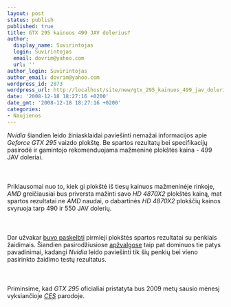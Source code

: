 ```yaml
---
layout: post
status: publish
published: true
title: GTX 295 kainuos 499 JAV dolerius?
author:
  display_name: Suvirintojas
  login: Suvirintojas
  email: dovrim@yahoo.com
  url: ''
author_login: Suvirintojas
author_email: dovrim@yahoo.com
wordpress_id: 2873
wordpress_url: http://localhost/site/new/gtx_295_kainuos_499_jav_dolerius_/
date: '2008-12-18 18:27:16 +0200'
date_gmt: '2008-12-18 18:27:16 +0200'
categories:
- Naujienos
---
```

<p><i>Nvidia</i> šiandien leido žiniasklaidai paviešinti nemažai informacijos apie <i>Geforce GTX 295</i> vaizdo plokštę. Be spartos rezultatų bei specifikacijų pasirodė ir gamintojo rekomenduojama mažmeninė plokštės kaina - 499 JAV doleriai.<br />
<br><br />
<br>Priklausomai nuo to, kiek gi plokštė iš tiesų kainuos mažmeninėje rinkoje, <i>AMD</i> greičiausiai bus priversta mažinti savo <i>HD 4870X2</i> plokštės kainą, mat spartos rezultatai ne <i>AMD</i> naudai, o dabartinės <i>HD 4870X2</i> plokščių kainos svyruoja tarp 490 ir 550 JAV dolerių.<br />
<br><br />
<br>Dar užvakar <a class="ns" href="http://www.technews.lt/?id=Kas&amp;Id=2834">buvo paskelbti</a> pirmieji plokštės spartos rezultatai su penkiais žaidimais. Šiandien pasirodžiusiose <a class="ns" href="http://www.technews.lt/?id=Kas&amp;Id=2855">apžvalgose</a> taip pat dominuos tie patys pavadinimai, kadangi <i>Nvidia</i> leido paviešinti tik šių penkių bei vieno pasirinkto žaidimo testų rezultatus.<br />
<br><br />
<br>Priminsime, kad <i>GTX 295</i> oficialiai pristatyta bus 2009 metų sausio mėnesį vyksiančioje <a class="ns" href="http://www.cesweb.org/"><i>CES</i></a> parodoje.<br />
<br><br />
<br><br />
<br></p>
